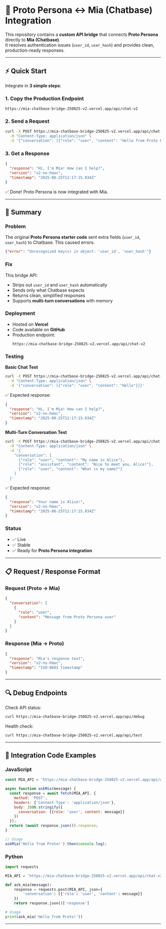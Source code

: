 # 🤝 Proto Persona ↔ Mia (Chatbase) Integration

This repository contains a **custom API bridge** that connects **Proto Persona** directly to **Mia (Chatbase)**.  
It resolves authentication issues (`user_id`, `user_hash`) and provides clean, production-ready responses.  

---

## ⚡ Quick Start  

Integrate in **3 simple steps**:

### 1. Copy the Production Endpoint  
```
https://mia-chatbase-bridge-250825-v2.vercel.app/api/chat-v2
```

### 2. Send a Request  
```bash
curl -X POST https://mia-chatbase-bridge-250825-v2.vercel.app/api/chat-v2 \
  -H "Content-Type: application/json" \
  -d '{"conversation": [{"role": "user", "content": "Hello from Proto Persona!"}]}'
```

### 3. Get a Response
```json
{
  "response": "Hi, I'm Mia! How can I help?",
  "version": "v2-no-hmac",
  "timestamp": "2025-08-25T12:17:15.034Z"
}
```

✅ Done! Proto Persona is now integrated with Mia.

---

## 📌 Summary

### Problem
The original **Proto Persona starter code** sent extra fields (`user_id`, `user_hash`) to Chatbase.
This caused errors:
```json
{"error": "Unrecognized key(s) in object: 'user_id', 'user_hash'"}
```

### Fix
This bridge API:
* Strips out `user_id` and `user_hash` automatically
* Sends only what Chatbase expects
* Returns clean, simplified responses
* Supports **multi-turn conversations** with memory

### Deployment
* Hosted on **Vercel**
* Code available on **GitHub**
* Production endpoint:
  ```
  https://mia-chatbase-bridge-250825-v2.vercel.app/api/chat-v2
  ```

### Testing

**Basic Chat Test**
```bash
curl -X POST https://mia-chatbase-bridge-250825-v2.vercel.app/api/chat-v2 \
  -H "Content-Type: application/json" \
  -d '{"conversation": [{"role": "user", "content": "Hello"}]}'
```

✅ Expected response:
```json
{
  "response": "Hi, I'm Mia! How can I help?",
  "version": "v2-no-hmac",
  "timestamp": "2025-08-25T12:17:15.034Z"
}
```

**Multi-Turn Conversation Test**
```bash
curl -X POST https://mia-chatbase-bridge-250825-v2.vercel.app/api/chat-v2 \
  -H "Content-Type: application/json" \
  -d '{
    "conversation": [
      {"role": "user", "content": "My name is Alice"},
      {"role": "assistant", "content": "Nice to meet you, Alice!"},
      {"role": "user", "content": "What is my name?"}
    ]
  }'
```

✅ Expected response:
```json
{
  "response": "Your name is Alice!",
  "version": "v2-no-hmac",
  "timestamp": "2025-08-25T12:17:15.034Z"
}
```

### Status
* ✅ Live
* ✅ Stable  
* ✅ Ready for **Proto Persona integration**

---

## 📋 Request / Response Format

### Request (Proto → Mia)
```json
{
  "conversation": [
    {
      "role": "user",
      "content": "Message from Proto Persona user"
    }
  ]
}
```

### Response (Mia → Proto)
```json
{
  "response": "Mia's response text",
  "version": "v2-no-hmac",
  "timestamp": "ISO-8601 timestamp"
}
```

---

## 🔍 Debug Endpoints

Check API status:
```bash
curl https://mia-chatbase-bridge-250825-v2.vercel.app/api/debug
```

Health check:
```bash
curl https://mia-chatbase-bridge-250825-v2.vercel.app/api/test
```

---

## 🔌 Integration Code Examples

### JavaScript
```javascript
const MIA_API = 'https://mia-chatbase-bridge-250825-v2.vercel.app/api/chat-v2';

async function askMia(message) {
  const response = await fetch(MIA_API, {
    method: 'POST',
    headers: {'Content-Type': 'application/json'},
    body: JSON.stringify({
      conversation: [{role: 'user', content: message}]
    })
  });
  return (await response.json()).response;
}

// Usage
askMia('Hello from Proto!').then(console.log);
```

### Python
```python
import requests

MIA_API = 'https://mia-chatbase-bridge-250825-v2.vercel.app/api/chat-v2'

def ask_mia(message):
    response = requests.post(MIA_API, json={
        'conversation': [{'role': 'user', 'content': message}]
    })
    return response.json()['response']

# Usage
print(ask_mia('Hello from Proto!'))
```

---

